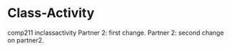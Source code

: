 # Class-Activity
comp211 inclassactivity
Partner 2: first change.
Partner 2: second change on partner2.
